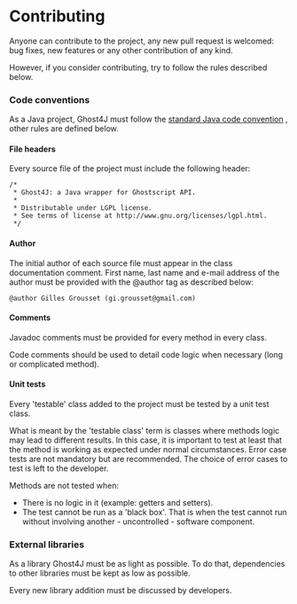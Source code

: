 Contributing
============

Anyone can contribute to the project, any new pull request is welcomed: bug fixes, new features or any other contribution of any kind.

However, if you consider contributing, try to follow the rules described below.

### Code conventions

As a Java project, Ghost4J must follow the [standard Java code convention](http://www.oracle.com/technetwork/java/javase/documentation/codeconvtoc-136057.html) , other rules are defined below.

#### File headers

Every source file of the project must include the following header:

    /*
     * Ghost4J: a Java wrapper for Ghostscript API.
     * 
     * Distributable under LGPL license.
     * See terms of license at http://www.gnu.org/licenses/lgpl.html. 
     */

#### Author

The initial author of each source file must appear in the class documentation comment. First name, last name and e-mail address of the author must be provided with the @author tag as described below:

    @author Gilles Grousset (gi.grousset@gmail.com)

#### Comments

Javadoc comments must be provided for every method in every class.

Code comments should be used to detail code logic when necessary (long or complicated method).

#### Unit tests

Every 'testable' class added to the project must be tested by a unit test class.

What is meant by the 'testable class' term is classes where methods logic may lead to different results. In this case, it is important to test at least that the method is working as expected under normal circumstances. Error case tests are not mandatory but are recommended. The choice of error cases to test is left to the developer.

Methods are not tested when:

* There is no logic in it (example: getters and setters).
* The test cannot be run as a 'black box'. That is when the test cannot run without involving another - uncontrolled - software component.

### External libraries 

As a library Ghost4J must be as light as possible. To do that, dependencies to other libraries must be kept as low as possible.

Every new library addition must be discussed by developers.


